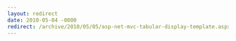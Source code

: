```yaml
---
layout: redirect
date: 2010-05-04 -0800
redirect: /archive/2010/05/05/asp-net-mvc-tabular-display-template.aspx/
---
```

